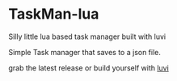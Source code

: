 # TaskMan-lua
Silly little lua based task manager built with luvi



Simple Task manager that saves to a json file.

grab the latest release or build yourself with [luvi](https://github.com/luvit/luvi)
